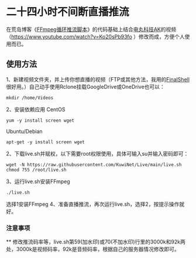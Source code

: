 # 二十四小时不间断直播推流
在荒岛博客《<a href="https://lala.im/4816.html" target="_blank">FFmpeg循环推流脚本</a>》的代码基础上结合<a href="https://www.youtube.com/@AkilaZhang" target="_blank">电丸科技AK</a>的视频（https://www.youtube.com/watch?v=Ko20sPb93fo ）修改而成，方便个人使用而已。
## 使用方法
1、新建视频文件夹，并上传你想直播的视频（FTP或其他方法，我用的<a href="http://www.hostbuf.com/t/988.html" target="_blank">FinalShell</a>很好用。）自己动手使用Rclone挂载GoogleDrive或OneDrive也可以：
```
mkdir /home/Videos
```
2、安装依赖应用
CentOS
```
yum -y install screen wget
```
Ubuntu/Debian
```
apt-get -y install screen wget
```
2、下载live.sh并赋权，以下需要root权限使用，具体可输入su并输入密码即可：
```
wget -N https://raw.githubusercontent.com/KuwiNet/Live/main/live.sh
chmod 755 /root/live.sh
```
3、运行live.sh安装FFmpeg
```
./live.sh
```
选择1安装FFmpeg
4、准备直播推流，再次运行live.sh，选择2，按提示操作就好。
### 注意事项
** 修改推流码率等，live.sh第59(加水印)或70(不加水印)行里的3000k和92k两处，3000k是视频码率，92k是音频码率，根据自己的服务器情况修改即可。
